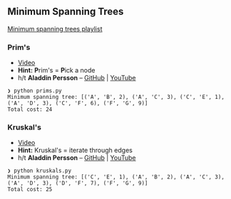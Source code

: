 ## Minimum Spanning Trees

[Minimum spanning trees playlist](https://www.youtube.com/playlist?list=PL9xmBV_5YoZObEi3Hf6lmyW-CBfs7nkOV)

### Prim's

* [Video](https://youtu.be/cplfcGZmX7I)
* **Hint:** **P**rim's = **P**ick a node
* h/t **Aladdin Persson** – [GitHub](https://github.com/aladdinpersson/Algorithms-Collection-Python/blob/master/Algorithms/graphtheory/prims/prim_heap.py) | [YouTube](https://www.youtube.com/c/AladdinPersson)

```
❯ python prims.py
Minimum spanning tree: [('A', 'B', 2), ('A', 'C', 3), ('C', 'E', 1), ('A', 'D', 3), ('C', 'F', 6), ('F', 'G', 9)]
Total cost: 24
```

### Kruskal's

* [Video](https://youtu.be/71UQH7Pr9kU)
* **Hint:** Kruskal's = iterate through edges
* h/t **Aladdin Persson** – [GitHub](https://github.com/aladdinpersson/Algorithms-Collection-Python/blob/master/Algorithms/graphtheory/kruskal/kruskal_unionfind.py) | [YouTube](https://www.youtube.com/c/AladdinPersson)

```
❯ python kruskals.py
Minimum spanning tree: [('C', 'E', 1), ('A', 'B', 2), ('A', 'C', 3), ('A', 'D', 3), ('D', 'F', 7), ('F', 'G', 9)]
Total cost: 25
```
